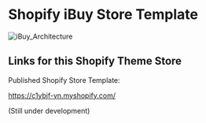 # Shopify iBuy Store Template



![iBuy_Architecture](https://github.com/user-attachments/assets/bd00d15c-6fd9-4085-b0a6-7a30447cb96d)


## Links for this Shopify Theme Store



Published Shopify Store Template: 



https://c1ybjf-vn.myshopify.com/   



(Still under development)

